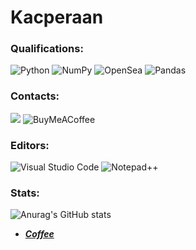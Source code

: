  # Kacperaan
 
### Qualifications:
![Python](https://img.shields.io/badge/python-3670A0?style=for-the-badge&logo=python&logoColor=ffdd54)
![NumPy](https://img.shields.io/badge/numpy-%23013243.svg?style=for-the-badge&logo=numpy&logoColor=white)
![OpenSea](https://img.shields.io/badge/OpenSea-%232081E2.svg?style=for-the-badge&logo=opensea&logoColor=white)
![Pandas](https://img.shields.io/badge/pandas-%23150458.svg?style=for-the-badge&logo=pandas&logoColor=white)

### Contacts:
![](https://img.shields.io/badge/Twitter-%231DA1F2.svg?style=for-the-badge&logo=Twitter&logoColor=white)
![BuyMeACoffee](https://img.shields.io/badge/Buy%20Me%20a%20Coffee-ffdd00?style=for-the-badge&logo=buy-me-a-coffee&logoColor=black)

### Editors:
![Visual Studio Code](https://img.shields.io/badge/Visual%20Studio%20Code-0078d7.svg?style=for-the-badge&logo=visual-studio-code&logoColor=white)
![Notepad++](https://img.shields.io/badge/Notepad++-90E59A.svg?style=for-the-badge&logo=notepad%2b%2b&logoColor=black)

### Stats:
![Anurag's GitHub stats](https://github-readme-stats.vercel.app/api?username=kacperaan&show_icons=true&theme=dark)


- ***[Coffee](https://www.buymeacoffee.com/kacperaann)***
